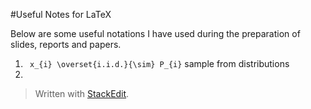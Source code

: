 #Useful Notes for LaTeX

Below are some useful notations I have used during the preparation of slides, reports and papers.

 1.   ` x_{i} \overset{i.i.d.}{\sim} P_{i}` sample from distributions 
 2. 

> Written with [StackEdit](https://stackedit.io/).
